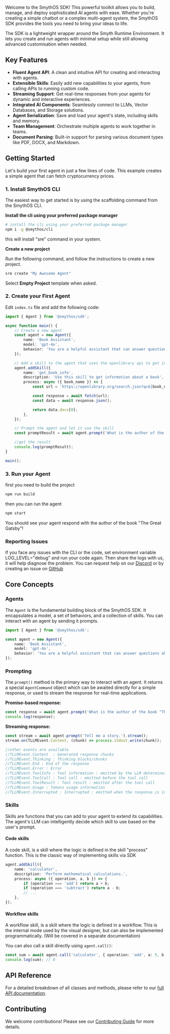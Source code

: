 Welcome to the SmythOS SDK! This powerful toolkit allows you to build, manage, and deploy sophisticated AI agents with ease. Whether you're creating a simple chatbot or a complex multi-agent system, the SmythOS SDK provides the tools you need to bring your ideas to life.

The SDK is a lightweight wrapper around the Smyth Runtime Environment. It lets you create and run agents with minimal setup while still allowing advanced customisation when needed.

## Key Features

-   **Fluent Agent API**: A clean and intuitive API for creating and interacting with agents.
-   **Extensible Skills**: Easily add new capabilities to your agents, from calling APIs to running custom code.
-   **Streaming Support**: Get real-time responses from your agents for dynamic and interactive experiences.
-   **Integrated AI Components**: Seamlessly connect to LLMs, Vector Databases, and Storage solutions.
-   **Agent Serialization**: Save and load your agent's state, including skills and memory.
-   **Team Management**: Orchestrate multiple agents to work together in teams.
-   **Document Parsing**: Built-in support for parsing various document types like PDF, DOCX, and Markdown.

## Getting Started

Let's build your first agent in just a few lines of code. This example creates a simple agent that can fetch cryptocurrency prices.

### 1. Install SmythOS CLI

The easiest way to get started is by using the scaffolding command from the SmythOS CLI.

**Install the cli using your preferred package manager**

```bash
# install the cli using your preferred package manager
npm i -g @smythos/cli
```

this will install "sre" command in your system.

**Create a new project**

Run the following command, and follow the instructions to create a new project.

```bash
sre create "My Awesome Agent"
```

Select **Empty Project** template when asked.

### 2. Create your First Agent

Edit `index.ts` file and add the following code:

```typescript
import { Agent } from '@smythos/sdk';

async function main() {
    // Create a new agent
    const agent = new Agent({
        name: 'Book Assistant',
        model: 'gpt-4o',
        behavior: 'You are a helpful assistant that can answer questions about the books.',
    });

    // Add a skill to the agent that uses the openlibrary api to get information about a book
    agent.addSkill({
        name: 'get_book_info',
        description: 'Use this skill to get information about a book',
        process: async ({ book_name }) => {
            const url = `https://openlibrary.org/search.json?q=${book_name}`;

            const response = await fetch(url);
            const data = await response.json();

            return data.docs[0];
        },
    });

    // Prompt the agent and let it use the skill
    const promptResult = await agent.prompt('What is the author of the book "The Great Gatsby" ?');

    //get the result
    console.log(promptResult);
}

main();
```

### 3. Run your Agent

first you need to build the project

```bash
npm run build
```

then you can run the agent

```bash
npm start
```

You should see your agent respond with the author of the book "The Great Gatsby"!

### Reporting Issues

If you face any issues with the CLI or the code, set environment variable LOG_LEVEL="debug" and run your code again. Then share the logs with us, it will help diagnose the problem.
You can request help on our [Discord](https://discord.gg/smythos) or by creating an issue on [GitHub](https://github.com/SmythOS/smythos/issues)

## Core Concepts

### Agents

The `Agent` is the fundamental building block of the SmythOS SDK. It encapsulates a model, a set of behaviors, and a collection of skills. You can interact with an agent by sending it prompts.

```typescript
import { Agent } from '@smythos/sdk';

const agent = new Agent({
    name: 'Book Assistant',
    model: 'gpt-4o',
    behavior: 'You are a helpful assistant that can answer questions about the books.',
});
```

### Prompting

The `prompt()` method is the primary way to interact with an agent. It returns a special `AgentCommand` object which can be awaited directly for a simple response, or used to stream the response for real-time applications.

**Promise-based response:**

```typescript
const response = await agent.prompt('What is the author of the book "The Great Gatsby" ?');
console.log(response);
```

**Streaming response:**

```typescript
const stream = await agent.prompt('Tell me a story.').stream();
stream.on(TLLMEvent.Content, (chunk) => process.stdout.write(chunk));

//other events are available
//TLLMEvent.Content  : Generated response chunks
//TLLMEvent.Thinking : Thinking blocks/chunks
//TLLMEvent.End : End of the response
//TLLMEvent.Error : Error
//TLLMEvent.ToolInfo : Tool information : emitted by the LLM determines the next tool call
//TLLMEvent.ToolCall : Tool call : emitted before the tool call
//TLLMEvent.ToolResult : Tool result : emitted after the tool call
//TLLMEvent.Usage : Tokens usage information
//TLLMEvent.Interrupted : Interrupted : emitted when the response is interrupted before completion
```

### Skills

Skills are functions that you can add to your agent to extend its capabilities. The agent's LLM can intelligently decide which skill to use based on the user's prompt.

#### Code skills

A code skill, is a skill where the logic is defined in the skill "process" function.
This is the classic way of implementing skills via SDK

```typescript
agent.addSkill({
    name: 'calculator',
    description: 'Perform mathematical calculations.',
    process: async ({ operation, a, b }) => {
        if (operation === 'add') return a + b;
        if (operation === 'subtract') return a - b;
        // ...
    },
});
```

#### Workflow skills

A workflow skill, is a skill where the logic is defined in a workflow.
This is the internal mode used by the visual designer, but can also be implemented programmatically.
(Will be covered in a separate documentation)

You can also call a skill directly using `agent.call()`:

```typescript
const sum = await agent.call('calculator', { operation: 'add', a: 5, b: 3 });
console.log(sum); // 8
```

## API Reference

For a detailed breakdown of all classes and methods, please refer to our [full API documentation](./docs/01-getting-started.md).

## Contributing

We welcome contributions! Please see our [Contributing Guide](../../CONTRIBUTING.md) for more details.
